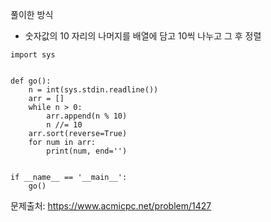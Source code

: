 풀이한 방식 
- 숫자값의 10 자리의 나머지를 배열에 담고 10씩 나누고 그 후 정렬 
```python3
import sys


def go():
    n = int(sys.stdin.readline())
    arr = []
    while n > 0:
        arr.append(n % 10)
        n //= 10
    arr.sort(reverse=True)
    for num in arr:
        print(num, end='')


if __name__ == '__main__':
    go()
```
문제출처: https://www.acmicpc.net/problem/1427
